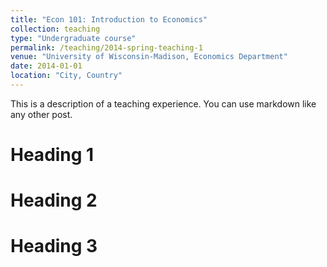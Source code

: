 ```yaml
---
title: "Econ 101: Introduction to Economics"
collection: teaching
type: "Undergraduate course"
permalink: /teaching/2014-spring-teaching-1
venue: "University of Wisconsin-Madison, Economics Department"
date: 2014-01-01
location: "City, Country"
---
```


This is a description of a teaching experience. You can use markdown like any other post.

Heading 1
======

Heading 2
======

Heading 3
======
